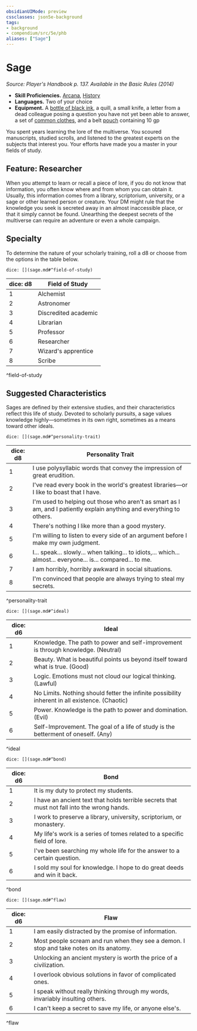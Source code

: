 ```yaml
---
obsidianUIMode: preview
cssclasses: json5e-background
tags:
- background
- compendium/src/5e/phb
aliases: ["Sage"]
---
```

# Sage
*Source: Player's Handbook p. 137. Available in the Basic Rules (2014)*  

- **Skill Proficiencies.** [Arcana](Mechanics/Rules/skills.md#Arcana), [History](Mechanics/Rules/skills.md#History)  
- **Languages.** Two of your choice  
- **Equipment.** A [bottle of black ink](Mechanics/items/ink-1-ounce-bottle.md), a quill, a small knife, a letter from a dead colleague posing a question you have not yet been able to answer, a set of [common clothes](Mechanics/items/common-clothes.md), and a belt [pouch](Mechanics/items/pouch.md) containing 10 gp  

You spent years learning the lore of the multiverse. You scoured manuscripts, studied scrolls, and listened to the greatest experts on the subjects that interest you. Your efforts have made you a master in your fields of study.

## Feature: Researcher

When you attempt to learn or recall a piece of lore, if you do not know that information, you often know where and from whom you can obtain it. Usually, this information comes from a library, scriptorium, university, or a sage or other learned person or creature. Your DM might rule that the knowledge you seek is secreted away in an almost inaccessible place, or that it simply cannot be found. Unearthing the deepest secrets of the multiverse can require an adventure or even a whole campaign.

## Specialty

To determine the nature of your scholarly training, roll a d8 or choose from the options in the table below.

`dice: [](sage.md#^field-of-study)`

| dice: d8 | Field of Study |
|----------|----------------|
| 1 | Alchemist |
| 2 | Astronomer |
| 3 | Discredited academic |
| 4 | Librarian |
| 5 | Professor |
| 6 | Researcher |
| 7 | Wizard's apprentice |
| 8 | Scribe |
^field-of-study

## Suggested Characteristics

Sages are defined by their extensive studies, and their characteristics reflect this life of study. Devoted to scholarly pursuits, a sage values knowledge highly—sometimes in its own right, sometimes as a means toward other ideals.

`dice: [](sage.md#^personality-trait)`

| dice: d8 | Personality Trait |
|----------|-------------------|
| 1 | I use polysyllabic words that convey the impression of great erudition. |
| 2 | I've read every book in the world's greatest libraries—or I like to boast that I have. |
| 3 | I'm used to helping out those who aren't as smart as I am, and I patiently explain anything and everything to others. |
| 4 | There's nothing I like more than a good mystery. |
| 5 | I'm willing to listen to every side of an argument before I make my own judgment. |
| 6 | I... speak... slowly... when talking... to idiots,... which... almost... everyone... is... compared... to me. |
| 7 | I am horribly, horribly awkward in social situations. |
| 8 | I'm convinced that people are always trying to steal my secrets. |
^personality-trait

`dice: [](sage.md#^ideal)`

| dice: d6 | Ideal |
|----------|-------|
| 1 | Knowledge. The path to power and self-improvement is through knowledge. (Neutral) |
| 2 | Beauty. What is beautiful points us beyond itself toward what is true. (Good) |
| 3 | Logic. Emotions must not cloud our logical thinking. (Lawful) |
| 4 | No Limits. Nothing should fetter the infinite possibility inherent in all existence. (Chaotic) |
| 5 | Power. Knowledge is the path to power and domination. (Evil) |
| 6 | Self-Improvement. The goal of a life of study is the betterment of oneself. (Any) |
^ideal

`dice: [](sage.md#^bond)`

| dice: d6 | Bond |
|----------|------|
| 1 | It is my duty to protect my students. |
| 2 | I have an ancient text that holds terrible secrets that must not fall into the wrong hands. |
| 3 | I work to preserve a library, university, scriptorium, or monastery. |
| 4 | My life's work is a series of tomes related to a specific field of lore. |
| 5 | I've been searching my whole life for the answer to a certain question. |
| 6 | I sold my soul for knowledge. I hope to do great deeds and win it back. |
^bond

`dice: [](sage.md#^flaw)`

| dice: d6 | Flaw |
|----------|------|
| 1 | I am easily distracted by the promise of information. |
| 2 | Most people scream and run when they see a demon. I stop and take notes on its anatomy. |
| 3 | Unlocking an ancient mystery is worth the price of a civilization. |
| 4 | I overlook obvious solutions in favor of complicated ones. |
| 5 | I speak without really thinking through my words, invariably insulting others. |
| 6 | I can't keep a secret to save my life, or anyone else's. |
^flaw